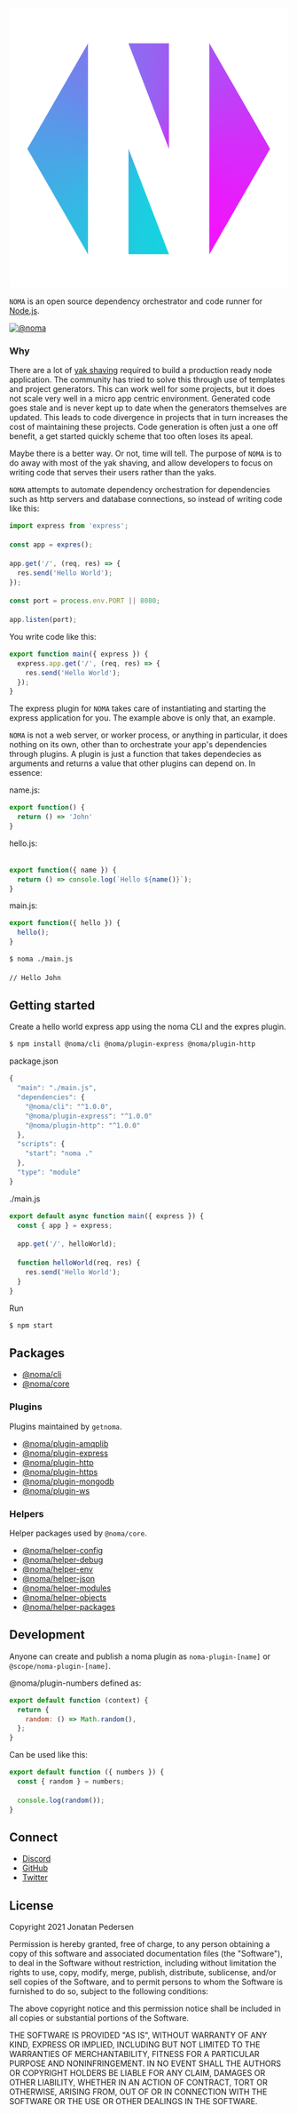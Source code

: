 ![GETNOMA](getnoma.png)

`NOMA` is an open source dependency orchestrator and code runner for [Node.js](https://nodejs.org/).

[![@noma](https://circleci.com/gh/getnoma/noma.svg?style=shield)](https://app.circleci.com/pipelines/github/getnoma/noma)

### Why

There are a lot of [yak shaving](http://projects.csail.mit.edu/gsb/old-archive/gsb-archive/gsb2000-02-11.html) required to build a production ready node application. The community has tried to solve this through use of templates and project generators. This can work well for some projects, but it does not scale very well in a micro app centric environment. Generated code goes stale and is never kept up to date when the generators themselves are updated. This leads to code divergence in projects that in turn increases the cost of maintaining these projects. Code generation is often just a one off benefit, a get started quickly scheme that too often loses its apeal.

Maybe there is a better way. Or not, time will tell. The purpose of `NOMA` is to do away with most of the yak shaving, and allow developers to focus on writing code that serves their users rather than the yaks.

`NOMA` attempts to automate dependency orchestration for dependencies such as http servers and database connections, so instead of writing code like this:

```javascript
import express from 'express';

const app = expres();

app.get('/', (req, res) => {
  res.send('Hello World');
});

const port = process.env.PORT || 8080;

app.listen(port);
```

You write code like this:

```javascript
export function main({ express }) {
  express.app.get('/', (req, res) => {
    res.send('Hello World');
  });
}
```

The express plugin for `NOMA` takes care of instantiating and starting the express application for you. The example above is only that, an example. 

`NOMA` is not a web server, or worker process, or anything in particular, it does nothing on its own, other than to orchestrate your app's dependencies through plugins. A plugin is just a function that takes dependecies as arguments and returns a value that other plugins can depend on. In essence:

name.js:

```javascript
export function() {
  return () => 'John'
}
```

hello.js:

```javascript

export function({ name }) {
  return () => console.log(`Hello ${name()}`);
}
```

main.js:

```javascript
export function({ hello }) {
  hello();
}
```

``` bash
$ noma ./main.js

// Hello John
```

## Getting started

Create a hello world express app using the noma CLI and the expres plugin.

``` bash
$ npm install @noma/cli @noma/plugin-express @noma/plugin-http
```

package.json

```javascript
{
  "main": "./main.js",
  "dependencies": {
    "@noma/cli": "^1.0.0",
    "@noma/plugin-express": "^1.0.0"
    "@noma/plugin-http": "^1.0.0"
  },
  "scripts": {
    "start": "noma ."
  },
  "type": "module"
}
```

./main.js

```javascript
export default async function main({ express }) {
  const { app } = express;

  app.get('/', helloWorld);

  function helloWorld(req, res) {
    res.send('Hello World');
  }
}
```

Run

```bash
$ npm start
```

## Packages

- [@noma/cli](packages/@noma/cli/README.md)
- [@noma/core](packages/@noma/core/README.md)

### Plugins

Plugins maintained by `getnoma`.

- [@noma/plugin-amqplib](packages/@noma/plugin-amqplib/README.md)
- [@noma/plugin-express](packages/@noma/plugin-express/README.md)
- [@noma/plugin-http](packages/@noma/plugin-http/README.md)
- [@noma/plugin-https](packages/@noma/plugin-https/README.md)
- [@noma/plugin-mongodb](packages/@noma/plugin-mongodb/README.md)
- [@noma/plugin-ws](packages/@noma/plugin-ws/README.md)

### Helpers

Helper packages used by `@noma/core`.

- [@noma/helper-config](packages/@noma/helper-config/README.md)
- [@noma/helper-debug](packages/@noma/helper-debug/README.md)
- [@noma/helper-env](packages/@noma/helper-env/README.md)
- [@noma/helper-json](packages/@noma/helper-json/README.md)
- [@noma/helper-modules](packages/@noma/helper-modules/README.md)
- [@noma/helper-objects](packages/@noma/helper-objects/README.md)
- [@noma/helper-packages](packages/@noma/helper-packages/README.md)

## Development

Anyone can create and publish a noma plugin as `noma-plugin-[name]` or `@scope/noma-plugin-[name]`.

@noma/plugin-numbers defined as:

```javascript
export default function (context) {
  return {
    random: () => Math.random(),
  };
}
```

Can be used like this:

```javascript
export default function ({ numbers }) {
  const { random } = numbers;

  console.log(random());
}
```

## Connect

- [Discord](https://discord.gg/mNnSKVtw3h)
- [GitHub](https://github.com/getnoma/noma)
- [Twitter](https://twitter.com/getnoma)

## License

Copyright 2021 Jonatan Pedersen 

Permission is hereby granted, free of charge, to any person obtaining a copy of this software and associated documentation files (the "Software"), to deal in the Software without restriction, including without limitation the rights to use, copy, modify, merge, publish, distribute, sublicense, and/or sell copies of the Software, and to permit persons to whom the Software is furnished to do so, subject to the following conditions:

The above copyright notice and this permission notice shall be included in all copies or substantial portions of the Software.

THE SOFTWARE IS PROVIDED "AS IS", WITHOUT WARRANTY OF ANY KIND, EXPRESS OR IMPLIED, INCLUDING BUT NOT LIMITED TO THE WARRANTIES OF MERCHANTABILITY, FITNESS FOR A PARTICULAR PURPOSE AND NONINFRINGEMENT. IN NO EVENT SHALL THE AUTHORS OR COPYRIGHT HOLDERS BE LIABLE FOR ANY CLAIM, DAMAGES OR OTHER LIABILITY, WHETHER IN AN ACTION OF CONTRACT, TORT OR OTHERWISE, ARISING FROM, OUT OF OR IN CONNECTION WITH THE SOFTWARE OR THE USE OR OTHER DEALINGS IN THE SOFTWARE.
